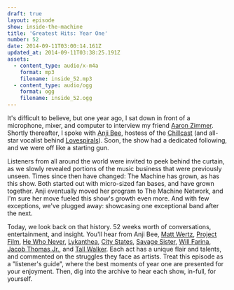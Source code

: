 ```yaml
---
draft: true
layout: episode
show: inside-the-machine
title: 'Greatest Hits: Year One'
number: 52
date: 2014-09-11T03:00:14.161Z
updated_at: 2014-09-11T03:38:25.191Z
assets:
  - content_type: audio/x-m4a
    format: mp3
    filename: inside_52.mp3
  - content_type: audio/ogg
    format: ogg
    filename: inside_52.ogg
---
```

It's difficult to believe, but one year ago, I sat down in front of a microphone, mixer, and computer to interview my friend [Aaron Zimmer](http://machine.fm/inside/1). Shortly thereafter, I spoke with [Anji Bee](http://machine.fm/inside/2), hostess of the [Chillcast](http://machine.fm/chillcast) (and all-star vocalist behind [Lovespirals](http://lovespirals.com)). Soon, the show had a dedicated following, and we were off like a starting gun.

Listeners from all around the world were invited to peek behind the curtain, as we slowly revealed portions of the music business that were previously unseen. Times since then have changed: The Machine has grown, as has this show. Both started out with micro-sized fan bases, and have grown together. Anji eventually moved her program to The Machine Network, and I'm sure her move fueled this show's growth even more. And with few exceptions, we've plugged away: showcasing one exceptional band after the next.

Today, we look back on that history. 52 weeks worth of conversations, entertainment, and insight. You'll hear from Anji Bee, [Matt Wertz](http://machine.fm/inside/8), [Project Film](http://machine.fm/inside/29), [He Who Never](http://machine.fm/inside/31), [Lykanthea](http://machine.fm/inside/32), [City States](http://machine.fm/inside/33), [Savage Sister](http://machine.fm/inside/38), [Will Farina](http://machine.fm/inside/43), [Jacob Thomas Jr.](http://machine.fm/inside/47), and [Tall Walker](http://machine.fm/inside/49). Each act has a unique flair and talents, and commented on the struggles they face as artists. Treat this episode as a "listener's guide", where the best moments of year one are presented for your enjoyment. Then, dig into the archive to hear each show, in-full, for yourself.